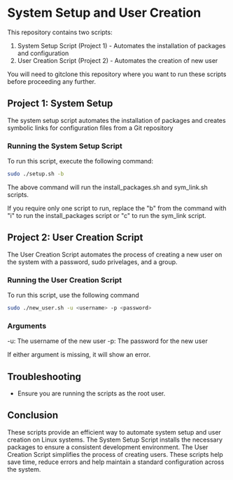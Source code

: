 # System Setup and User Creation

This repository contains two scripts:
1. System Setup Script (Project 1) - Automates the installation of packages and configuration
2. User Creation Script (Project 2) - Automates the creation of new user

You will need to gitclone this repository where you want to run these scripts before proceeding any further.
## Project 1: System Setup

The system setup script automates the installation of packages and creates symbolic links for configuration files from a Git repository

### Running the System Setup Script

To run this script, execute the following command:
```bash
sudo ./setup.sh -b
```
The above command will run the install_packages.sh and sym_link.sh scripts.

If you require only one script to run, replace the "b" from the command with "i" to run the install_packages script or "c" to run the sym_link script.

## Project 2: User Creation Script

The User Creation Script automates the process of creating a new user on the system with a password, sudo privelages, and a group.

### Running the User Creation Script

To run this script, use the following command

```bash
sudo ./new_user.sh -u <username> -p <password>
```

### Arguments
-u: The username of the new user
-p: The password for the new user

If either argument is missing, it will show an error.

## Troubleshooting
- Ensure you are running the scripts as the root user.

## Conclusion
These scripts provide an efficient way to automate system setup and user creation on Linux systems. The System Setup Script installs the necessary packages to ensure a consistent development environment. The User Creation Script simplifies the process of creating users. These scripts help save time, reduce errors and help maintain a standard configuration across the system.
